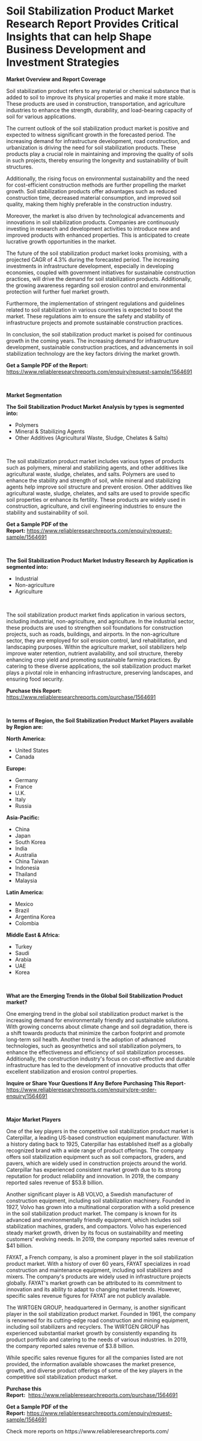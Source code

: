 <p><h1>Soil Stabilization Product Market Research Report Provides Critical Insights that can help Shape Business Development and Investment Strategies</h1></p><p><strong>Market Overview and Report Coverage</strong></p>
<p><p>Soil stabilization product refers to any material or chemical substance that is added to soil to improve its physical properties and make it more stable. These products are used in construction, transportation, and agriculture industries to enhance the strength, durability, and load-bearing capacity of soil for various applications.</p><p>The current outlook of the soil stabilization product market is positive and expected to witness significant growth in the forecasted period. The increasing demand for infrastructure development, road construction, and urbanization is driving the need for soil stabilization products. These products play a crucial role in maintaining and improving the quality of soils in such projects, thereby ensuring the longevity and sustainability of built structures.</p><p>Additionally, the rising focus on environmental sustainability and the need for cost-efficient construction methods are further propelling the market growth. Soil stabilization products offer advantages such as reduced construction time, decreased material consumption, and improved soil quality, making them highly preferable in the construction industry.</p><p>Moreover, the market is also driven by technological advancements and innovations in soil stabilization products. Companies are continuously investing in research and development activities to introduce new and improved products with enhanced properties. This is anticipated to create lucrative growth opportunities in the market.</p><p>The future of the soil stabilization product market looks promising, with a projected CAGR of 4.3% during the forecasted period. The increasing investments in infrastructure development, especially in developing economies, coupled with government initiatives for sustainable construction practices, will drive the demand for soil stabilization products. Additionally, the growing awareness regarding soil erosion control and environmental protection will further fuel market growth.</p><p>Furthermore, the implementation of stringent regulations and guidelines related to soil stabilization in various countries is expected to boost the market. These regulations aim to ensure the safety and stability of infrastructure projects and promote sustainable construction practices.</p><p>In conclusion, the soil stabilization product market is poised for continuous growth in the coming years. The increasing demand for infrastructure development, sustainable construction practices, and advancements in soil stabilization technology are the key factors driving the market growth.</p></p>
<p><strong>Get a Sample PDF of the Report:</strong> <a href="https://www.reliableresearchreports.com/enquiry/request-sample/1564691">https://www.reliableresearchreports.com/enquiry/request-sample/1564691</a></p>
<p>&nbsp;</p>
<p><strong>Market Segmentation</strong></p>
<p><strong>The Soil Stabilization Product Market Analysis by types is segmented into:</strong></p>
<p><ul><li>Polymers</li><li>Mineral & Stabilizing Agents</li><li>Other Additives (Agricultural Waste, Sludge, Chelates & Salts)</li></ul></p>
<p>&nbsp;</p>
<p><p>The soil stabilization product market includes various types of products such as polymers, mineral and stabilizing agents, and other additives like agricultural waste, sludge, chelates, and salts. Polymers are used to enhance the stability and strength of soil, while mineral and stabilizing agents help improve soil structure and prevent erosion. Other additives like agricultural waste, sludge, chelates, and salts are used to provide specific soil properties or enhance its fertility. These products are widely used in construction, agriculture, and civil engineering industries to ensure the stability and sustainability of soil.</p></p>
<p><strong>Get a Sample PDF of the Report:</strong>&nbsp;<a href="https://www.reliableresearchreports.com/enquiry/request-sample/1564691">https://www.reliableresearchreports.com/enquiry/request-sample/1564691</a></p>
<p>&nbsp;</p>
<p><strong>The Soil Stabilization Product Market Industry Research by Application is segmented into:</strong></p>
<p><ul><li>Industrial</li><li>Non-agriculture</li><li>Agriculture</li></ul></p>
<p>&nbsp;</p>
<p><p>The soil stabilization product market finds application in various sectors, including industrial, non-agriculture, and agriculture. In the industrial sector, these products are used to strengthen soil foundations for construction projects, such as roads, buildings, and airports. In the non-agriculture sector, they are employed for soil erosion control, land rehabilitation, and landscaping purposes. Within the agriculture market, soil stabilizers help improve water retention, nutrient availability, and soil structure, thereby enhancing crop yield and promoting sustainable farming practices. By catering to these diverse applications, the soil stabilization product market plays a pivotal role in enhancing infrastructure, preserving landscapes, and ensuring food security.</p></p>
<p><strong>Purchase this Report:</strong>&nbsp; <a href="https://www.reliableresearchreports.com/purchase/1564691">https://www.reliableresearchreports.com/purchase/1564691</a></p>
<p>&nbsp;</p>
<p><strong>In terms of Region, the Soil Stabilization Product Market Players available by Region are:</strong></p>
<p>
    <p> <strong> North America: </strong>
        <ul>
            <li>United States</li>
            <li>Canada</li>
        </ul>
        </p> 
    <p> <strong> Europe: </strong>
        <ul>
            <li>Germany</li>
            <li>France</li>
            <li>U.K.</li>
            <li>Italy</li>
            <li>Russia</li>
        </ul>
        </p> 
    <p> <strong> Asia-Pacific: </strong>
        <ul>
            <li>China</li>
            <li>Japan</li>
            <li>South Korea</li>
            <li>India</li>
            <li>Australia</li>
            <li>China Taiwan</li>
            <li>Indonesia</li>
            <li>Thailand</li>
            <li>Malaysia</li>
        </ul>
        </p> 
    <p> <strong> Latin America: </strong>
        <ul>
            <li>Mexico</li>
            <li>Brazil</li>
            <li>Argentina Korea</li>
            <li>Colombia</li>
        </ul>
        </p> 
    <p> <strong> Middle East & Africa: </strong>
        <ul>
            <li>Turkey</li>
            <li>Saudi</li>
            <li>Arabia</li>
            <li>UAE</li>
            <li>Korea</li>
        </ul>
    </p>
    </p>
<p>&nbsp;</p>
<p><strong>What are the Emerging Trends in the Global Soil Stabilization Product market?</strong></p>
<p><p>One emerging trend in the global soil stabilization product market is the increasing demand for environmentally friendly and sustainable solutions. With growing concerns about climate change and soil degradation, there is a shift towards products that minimize the carbon footprint and promote long-term soil health. Another trend is the adoption of advanced technologies, such as geosynthetics and soil stabilization polymers, to enhance the effectiveness and efficiency of soil stabilization processes. Additionally, the construction industry's focus on cost-effective and durable infrastructure has led to the development of innovative products that offer excellent stabilization and erosion control properties.</p></p>
<p><strong>Inquire or Share Your Questions If Any Before Purchasing This Report</strong>- <a href="https://www.reliableresearchreports.com/enquiry/pre-order-enquiry/1564691">https://www.reliableresearchreports.com/enquiry/pre-order-enquiry/1564691</a></p>
<p>&nbsp;</p>
<p><strong>Major Market Players</strong></p>
<p><p>One of the key players in the competitive soil stabilization product market is Caterpillar, a leading US-based construction equipment manufacturer. With a history dating back to 1925, Caterpillar has established itself as a globally recognized brand with a wide range of product offerings. The company offers soil stabilization equipment such as soil compactors, graders, and pavers, which are widely used in construction projects around the world. Caterpillar has experienced consistent market growth due to its strong reputation for product reliability and innovation. In 2019, the company reported sales revenue of $53.8 billion.</p><p>Another significant player is AB VOLVO, a Swedish manufacturer of construction equipment, including soil stabilization machinery. Founded in 1927, Volvo has grown into a multinational corporation with a solid presence in the soil stabilization product market. The company is known for its advanced and environmentally friendly equipment, which includes soil stabilization machines, graders, and compactors. Volvo has experienced steady market growth, driven by its focus on sustainability and meeting customers' evolving needs. In 2019, the company reported sales revenue of $41 billion.</p><p>FAYAT, a French company, is also a prominent player in the soil stabilization product market. With a history of over 60 years, FAYAT specializes in road construction and maintenance equipment, including soil stabilizers and mixers. The company's products are widely used in infrastructure projects globally. FAYAT's market growth can be attributed to its commitment to innovation and its ability to adapt to changing market trends. However, specific sales revenue figures for FAYAT are not publicly available.</p><p>The WIRTGEN GROUP, headquartered in Germany, is another significant player in the soil stabilization product market. Founded in 1961, the company is renowned for its cutting-edge road construction and mining equipment, including soil stabilizers and recyclers. The WIRTGEN GROUP has experienced substantial market growth by consistently expanding its product portfolio and catering to the needs of various industries. In 2019, the company reported sales revenue of $3.8 billion.</p><p>While specific sales revenue figures for all the companies listed are not provided, the information available showcases the market presence, growth, and diverse product offerings of some of the key players in the competitive soil stabilization product market.</p></p>
<p><strong>Purchase this Report:</strong>&nbsp;&nbsp;<a href="https://www.reliableresearchreports.com/purchase/1564691">https://www.reliableresearchreports.com/purchase/1564691</a></p>
<p></p>
<p><strong>Get a Sample PDF of the Report:</strong>&nbsp;<a href="https://www.reliableresearchreports.com/enquiry/request-sample/1564691">https://www.reliableresearchreports.com/enquiry/request-sample/1564691</a></p>
<p>Check more reports on https://www.reliableresearchreports.com/</p>